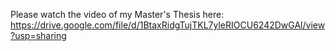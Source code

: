 Please watch the video of my Master's Thesis here: https://drive.google.com/file/d/1BtaxRidgTujTKL7yleRIOCU6242DwGAl/view?usp=sharing
